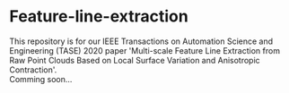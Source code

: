 # Feature-line-extraction
This repository is for our IEEE Transactions on Automation Science and Engineering (TASE) 2020 paper 'Multi-scale Feature Line Extraction from Raw Point Clouds Based on Local Surface Variation and Anisotropic Contraction'.  
Comming soon...
